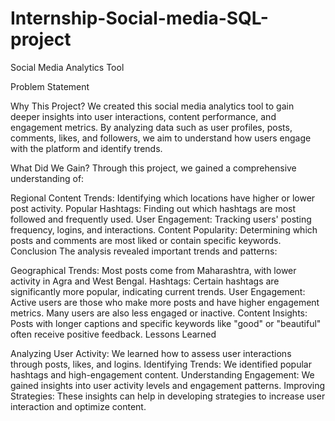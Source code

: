 # Internship-Social-media-SQL-project

Social Media Analytics Tool

Problem Statement

Why This Project? We created this social media analytics tool to gain deeper insights into user interactions, content performance, and engagement metrics. By analyzing data such as user profiles, posts, comments, likes, and followers, we aim to understand how users engage with the platform and identify trends.

What Did We Gain? Through this project, we gained a comprehensive understanding of:

Regional Content Trends: Identifying which locations have higher or lower post activity.
Popular Hashtags: Finding out which hashtags are most followed and frequently used.
User Engagement: Tracking users' posting frequency, logins, and interactions.
Content Popularity: Determining which posts and comments are most liked or contain specific keywords.
Conclusion The analysis revealed important trends and patterns:

Geographical Trends: Most posts come from Maharashtra, with lower activity in Agra and West Bengal.
Hashtags: Certain hashtags are significantly more popular, indicating current trends.
User Engagement: Active users are those who make more posts and have higher engagement metrics. Many users are also less engaged or inactive.
Content Insights: Posts with longer captions and specific keywords like "good" or "beautiful" often receive positive feedback.
Lessons Learned

Analyzing User Activity: We learned how to assess user interactions through posts, likes, and logins.
Identifying Trends: We identified popular hashtags and high-engagement content.
Understanding Engagement: We gained insights into user activity levels and engagement patterns.
Improving Strategies: These insights can help in developing strategies to increase user interaction and optimize content.



